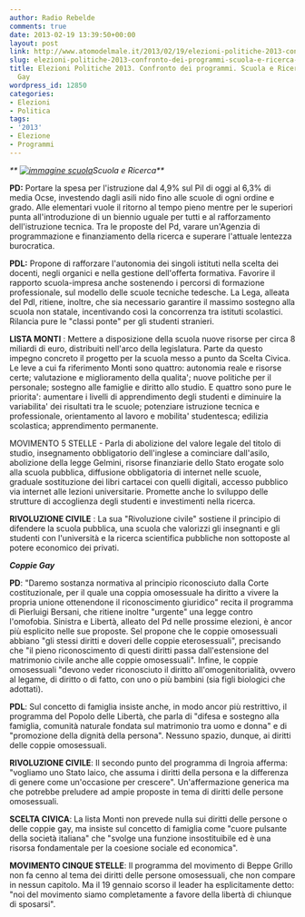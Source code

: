 ```yaml
---
author: Radio Rebelde
comments: true
date: 2013-02-19 13:39:50+00:00
layout: post
link: http://www.atomodelmale.it/2013/02/19/elezioni-politiche-2013-confronto-dei-programmi-scuola-e-ricerca-coppie-gay/
slug: elezioni-politiche-2013-confronto-dei-programmi-scuola-e-ricerca-coppie-gay
title: Elezioni Politiche 2013. Confronto dei programmi. Scuola e Ricerca, Coppie
  Gay
wordpress_id: 12850
categories:
- Elezioni
- Politica
tags:
- '2013'
- Elezione
- Programmi
---
```


_**
[![immagine scuola](http://www.atomodelmale.it/wp-content/uploads/2013/02/immagine-scuola-300x226.jpg)](http://www.atomodelmale.it/wp-content/uploads/2013/02/immagine-scuola.jpg)Scuola e Ricerca**_

**PD:** Portare la spesa per l'istruzione dal 4,9% sul Pil di oggi al 6,3% di media Ocse, investendo dagli asili nido fino alle scuole di ogni ordine e grado. Alle elementari vuole il ritorno al tempo pieno mentre per le superiori punta all'introduzione di un biennio uguale per tutti e al rafforzamento dell'istruzione tecnica. Tra le proposte del Pd, varare un'Agenzia di programmazione e finanziamento della ricerca e superare l'attuale lentezza burocratica.

**PDL:** Propone di rafforzare l'autonomia dei singoli istituti nella scelta dei docenti, negli organici e nella gestione dell'offerta formativa. Favorire il rapporto scuola-impresa anche sostenendo i percorsi di formazione professionale, sul modello delle scuole tecniche tedesche.
La Lega, alleata del Pdl, ritiene, inoltre, che sia necessario garantire il massimo sostegno alla scuola non statale, incentivando così la concorrenza tra istituti scolastici. Rilancia pure le "classi ponte" per gli studenti stranieri.

**LISTA MONTI** : Mettere a disposizione della scuola nuove risorse per circa 8 miliardi di euro, distribuiti nell'arco della legislatura. Parte da questo impegno concreto il progetto per la scuola messo a punto da Scelta Civica. Le leve a cui fa riferimento Monti sono quattro: autonomia reale e risorse certe; valutazione e miglioramento della qualita'; nuove politiche per il personale; sostegno alle famiglie e diritto allo studio. E quattro sono pure le priorita': aumentare i livelli di apprendimento degli studenti e diminuire la variabilita' dei risultati tra le scuole; potenziare istruzione tecnica e professionale, orientamento al lavoro e mobilita' studentesca; edilizia scolastica; apprendimento permanente.

MOVIMENTO 5 STELLE - Parla di abolizione del valore legale del titolo di studio, insegnamento obbligatorio dell'inglese a cominciare dall'asilo, abolizione della legge Gelmini, risorse finanziarie dello Stato erogate solo alla scuola pubblica, diffusione obbligatoria di internet nelle scuole, graduale sostituzione dei libri cartacei con quelli digitali, accesso pubblico via internet alle lezioni universitarie. Promette anche lo sviluppo delle strutture di accoglienza degli studenti e investimenti nella ricerca.

**RIVOLUZIONE CIVILE** : La sua "Rivoluzione civile" sostiene il principio di difendere la scuola pubblica, una scuola che valorizzi gli insegnanti e gli studenti con l'università e la ricerca scientifica pubbliche non sottoposte al potere economico dei privati.



_**Coppie Gay**_

**PD**: "Daremo sostanza normativa al principio riconosciuto dalla Corte costituzionale, per il quale una coppia omosessuale ha diritto a vivere la propria unione ottenendone il riconoscimento giuridico" recita il programma di Pierluigi Bersani, che ritiene inoltre "urgente" una legge contro l'omofobia. Sinistra e Libertà, alleato del Pd nelle prossime elezioni, è ancor più esplicito nelle sue proposte. Sel propone che le coppie omosessuali abbiano "gli stessi diritti e doveri delle coppie eterosessuali", precisando che "il pieno riconoscimento di questi diritti passa dall'estensione del matrimonio civile anche alle coppie omosessuali". Infine, le coppie omosessuali "devono veder riconosciuto il diritto all'omogenitorialità, ovvero al legame, di diritto o di fatto, con uno o più bambini (sia figli biologici che adottati).

**PDL**: Sul concetto di famiglia insiste anche, in modo ancor più restrittivo, il programma del Popolo delle Libertà, che parla di "difesa e sostegno alla famiglia, comunità naturale fondata sul matrimonio tra uomo e donna" e di "promozione della dignità della persona". Nessuno spazio, dunque, ai diritti delle coppie omosessuali.

**RIVOLUZIONE CIVILE**: Il secondo punto del programma di Ingroia afferma: "vogliamo uno Stato laico, che assuma i diritti della persona e la differenza di genere come un'occasione per crescere". Un'affermazione generica ma che potrebbe preludere ad ampie proposte in tema di diritti delle persone omosessuali.

**SCELTA CIVICA**: La lista Monti non prevede nulla sui diritti delle persone o delle coppie gay, ma insiste sul concetto di famiglia come "cuore pulsante della società italiana" che "svolge una funzione insostituibile ed è una risorsa fondamentale per la coesione sociale ed economica".

**MOVIMENTO CINQUE STELLE**: Il programma del movimento di Beppe Grillo non fa cenno al tema dei diritti delle persone omosessuali, che non compare in nessun capitolo. Ma il 19 gennaio scorso il leader ha esplicitamente detto: "noi del movimento siamo completamente a favore della libertà di chiunque di sposarsi".
